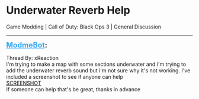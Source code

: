 # Underwater Reverb Help
Game Modding | Call of Duty: Black Ops 3 | General Discussion

---
<strong style="font-size: 1.4em;"><span style="text-decoration: underline;text-decoration-color: #34a7f9;"><span style="color:#34a7f9;">ModmeBot</span></span>:</strong>

<p>Thread By: xReaction<br />I&#39;m trying to make a map with some sections underwater and i&#39;m trying to add the underwater reverb sound but i&#39;m not sure why it&#39;s not working. I&#39;ve included a screenshot to see if anyone can help<br /><a href="https://gyazo.com/79a870500cebf961c5f984c36ad616e4?token=94fa009f2ef46f9e14c12e7c165716cc">SCREENSHOT</a><br />If someone can help that&#39;s be great, thanks in advance</p>
